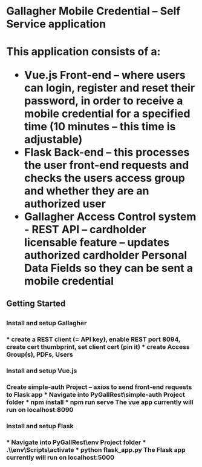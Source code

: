<h1>Gallagher Mobile Credential – Self Service application<h1>

This application consists of a:

* Vue.js Front-end – where users can login, register and reset their password, in order to receive a mobile credential for a specified time (10 minutes – this time is adjustable)
* Flask Back-end – this processes the user front-end requests and checks the users access group and whether they are an authorized user
* Gallagher Access Control system - REST API – cardholder licensable feature – updates authorized cardholder Personal Data Fields so they can be sent a mobile credential

<h2>Getting Started<h2>

<h3>Install and setup Gallagher<h3> 
* create a REST client (= API key), enable REST port 8094, create cert thumbprint, set client cert (pin it)
* create Access Group(s), PDFs, Users

<h3>Install and setup Vue.js<h3>
Create simple-auth Project – axios to send front-end requests to Flask app
* Navigate into PyGallRest\simple-auth Project folder
* npm install
* npm run serve
The vue app currently will run on localhost:8090

<h3>Install and setup Flask<h3>
* Navigate into PyGallRest\env Project folder
* .\\env\Scripts\activate
* python flask_app.py
The Flask app currently will run on localhost:5000

